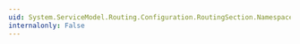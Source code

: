 ```yaml
---
uid: System.ServiceModel.Routing.Configuration.RoutingSection.NamespaceTable
internalonly: False
---
```

